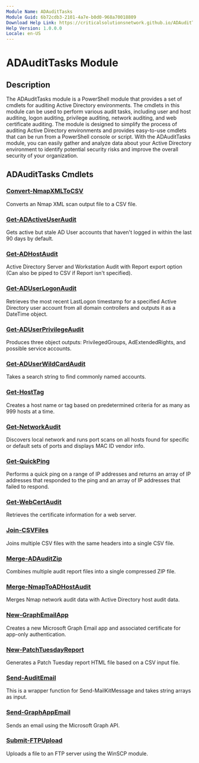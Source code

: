 ```yaml
---
Module Name: ADAuditTasks
Module Guid: 6b72cdb3-2101-4a7e-b0d0-968a70018809
Download Help Link: https://criticalsolutionsnetwork.github.io/ADAuditTasks/CAB
Help Version: 1.0.0.0
Locale: en-US
---
```


# ADAuditTasks Module
## Description
The ADAuditTasks module is a PowerShell module that provides a set of cmdlets for auditing Active Directory environments. The cmdlets in this module can be used to perform various audit tasks, including user and host auditing, logon auditing, privilege auditing, network auditing, and web certificate auditing. The module is designed to simplify the process of auditing Active Directory environments and provides easy-to-use cmdlets that can be run from a PowerShell console or script. With the ADAuditTasks module, you can easily gather and analyze data about your Active Directory environment to identify potential security risks and improve the overall security of your organization.

## ADAuditTasks Cmdlets
### [Convert-NmapXMLToCSV](Convert-NmapXMLToCSV.md)
Converts an Nmap XML scan output file to a CSV file.

### [Get-ADActiveUserAudit](Get-ADActiveUserAudit.md)
Gets active but stale AD User accounts that haven't logged in within the last 90 days by default.

### [Get-ADHostAudit](Get-ADHostAudit.md)
Active Directory Server and Workstation Audit with Report export option (Can also be piped to CSV if Report isn't specified).

### [Get-ADUserLogonAudit](Get-ADUserLogonAudit.md)
Retrieves the most recent LastLogon timestamp for a specified Active Directory user account from all domain controllers and outputs it as a DateTime object.

### [Get-ADUserPrivilegeAudit](Get-ADUserPrivilegeAudit.md)
Produces three object outputs: PrivilegedGroups, AdExtendedRights, and possible service accounts.

### [Get-ADUserWildCardAudit](Get-ADUserWildCardAudit.md)
Takes a search string to find commonly named accounts.

### [Get-HostTag](Get-HostTag.md)
Creates a host name or tag based on predetermined criteria for as many as 999 hosts at a time.

### [Get-NetworkAudit](Get-NetworkAudit.md)
Discovers local network and runs port scans on all hosts found for specific or default sets of ports and displays MAC ID vendor info.

### [Get-QuickPing](Get-QuickPing.md)
Performs a quick ping on a range of IP addresses and returns an array of IP addresses
that responded to the ping and an array of IP addresses that failed to respond.

### [Get-WebCertAudit](Get-WebCertAudit.md)
Retrieves the certificate information for a web server.

### [Join-CSVFiles](Join-CSVFiles.md)
Joins multiple CSV files with the same headers into a single CSV file.

### [Merge-ADAuditZip](Merge-ADAuditZip.md)
Combines multiple audit report files into a single compressed ZIP file.

### [Merge-NmapToADHostAudit](Merge-NmapToADHostAudit.md)
Merges Nmap network audit data with Active Directory host audit data.

### [New-GraphEmailApp](New-GraphEmailApp.md)
Creates a new Microsoft Graph Email app and associated certificate for app-only authentication.

### [New-PatchTuesdayReport](New-PatchTuesdayReport.md)
Generates a Patch Tuesday report HTML file based on a CSV input file.

### [Send-AuditEmail](Send-AuditEmail.md)
This is a wrapper function for Send-MailKitMessage and takes string arrays as input.

### [Send-GraphAppEmail](Send-GraphAppEmail.md)
Sends an email using the Microsoft Graph API.

### [Submit-FTPUpload](Submit-FTPUpload.md)
Uploads a file to an FTP server using the WinSCP module.
